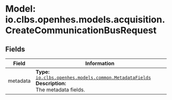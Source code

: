 # Model: io.clbs.openhes.models.acquisition.CreateCommunicationBusRequest

## Fields

| Field | Information |
| --- | --- |
| metadata | <b>Type:</b> [`io.clbs.openhes.models.common.MetadataFields`](model-io-clbs-openhes-models-common-metadatafields.md)<br><b>Description:</b><br>The metadata fields. |

